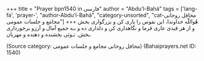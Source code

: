 +++
title = "Prayer bpn1540 in فارسی"
author = "Abdu'l-Bahá"
tags = ['lang-fa', 'prayer-', "author-Abdu'l-Bahá", "category-unsorted", "cat-محافل روحانی مجامع و جلسات عمومی"]
+++
هُواللّه
خداوندا، اين نفوس را ياری کن و بزرگواری بخش و از هر قيدی عاری فرما و نگاهداری کن و دلداری ده و بـه جميع آمال و آرزو برخورداری بخش. تـوئی بخشنده و دهنده و مهربان.

(Source category: محافل روحانی مجامع و جلسات عمومی)
(Bahaiprayers.net ID: 1540)
